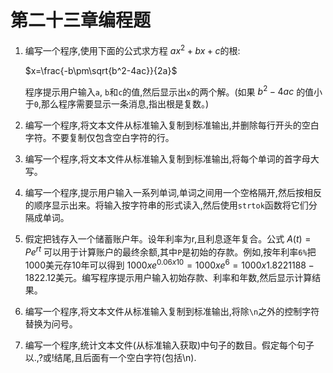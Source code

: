 # 第二十三章编程题

1. 编写一个程序,使用下面的公式求方程 $ax^2+bx+c$​ 的根:

   $x=\frac{-b\pm\sqrt{b^2-4ac}}{2a}$​​​

   程序提示用户输入`a`, `b`和`c`的值,然后显示出`x`的两个解。(如果 $b^2-4ac$ 的值小于`0`,那么程序需要显示一条消息,指出根是复数。)

2. 编写一个程序,将文本文件从标准输入复制到标准输出,并删除每行开头的空白字符。不要复制仅包含空白字符的行。

3. 编写一个程序,将文本文件从标准输入复制到标准输出,将每个单词的首字母大写。

4. 编写一个程序,提示用户输入一系列单词,单词之间用一个空格隔开,然后按相反的顺序显示出来。将输入按字符串的形式读入,然后使用`strtok`函数将它们分隔成单词。

5. 假定把钱存入一个储蓄账户年。设年利率为r,且利息逐年复合。公式 $A(t)=Pe^{rt}$ 可以用于计算账户的最终余额,其中`P`是初始的存款。例如,按年利率`6%`把1000美元存10年可以得到 $1000 x e^{0.06x10} = 1000xe^6=1000 x1.8221188-1822.12$美元。编写程序提示用户输入初始存款、利率和年数,然后显示计算结果。

6. 编写一个程序,将文本文件从标准输入复制到标准输出,将除`\n`之外的控制字符替换为问号。

7. 编写一个程序,统计文本文件(从标准输入获取)中句子的数目。假定每个句子以.,?或!结尾,且后面有一个空白字符(包括\n).

